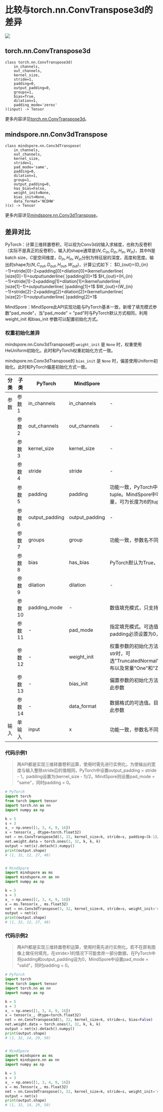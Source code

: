 # 比较与torch.nn.ConvTranspose3d的差异

<a href="https://gitee.com/mindspore/docs/blob/master/docs/mindspore/source_zh_cn/note/api_mapping/pytorch_diff/Conv3dTranspose.md" target="_blank"><img src="https://mindspore-website.obs.cn-north-4.myhuaweicloud.com/website-images/master/resource/_static/logo_source.png"></a>

## torch.nn.ConvTranspose3d

```text
class torch.nn.ConvTranspose3d(
    in_channels,
    out_channels,
    kernel_size,
    stride=1,
    padding=0,
    output_padding=0,
    groups=1,
    bias=True,
    dilation=1,
    padding_mode='zeros'
)(input) -> Tensor
```

更多内容详见[torch.nn.ConvTranspose3d](https://pytorch.org/docs/1.8.1/generated/torch.nn.ConvTranspose3d.html)。

## mindspore.nn.Conv3dTranspose

```text
class mindspore.nn.Conv3dTranspose(
    in_channels,
    out_channels,
    kernel_size,
    stride=1,
    pad_mode='same',
    padding=0,
    dilation=1,
    group=1,
    output_padding=0,
    has_bias=False,
    weight_init=None,
    bias_init=None,
    data_format='NCDHW'
)(x) -> Tensor
```

更多内容详见[mindspore.nn.Conv3dTranspose](https://www.mindspore.cn/docs/zh-CN/master/api_python/nn/mindspore.nn.Conv3dTranspose.html)。

## 差异对比

PyTorch：计算三维转置卷积，可以视为Conv3d对输入求梯度，也称为反卷积（实际不是真正的反卷积）。输入的shape通常是$(N,C_{in},D_{in},H_{in},W_{in})$，其中$N$是batch size，$C$是空间维度，$D_{in},H_{in},W_{in}$分别为特征层的深度，高度和宽度。输出的shape为$(N,C_{out},D_{out},H_{out},W_{out})$，计算公式如下：
$D_{out}=(D_{in}−1)×stride[0]−2×padding[0]+dilation[0]×(kernel\underline{ }size[0]−1)+output\underline{ }padding[0]+1$
$H_{out}=(H_{in}−1)×stride[1]−2×padding[1]+dilation[1]×(kernel\underline{ }size[1]−1)+output\underline{ }padding[1]+1$
$W_{out}=(W_{in}−1)×stride[2]−2×padding[2]+dilation[2]×(kernel\underline{ }size[2]−1)+output\underline{ }padding[2]+1$

MindSpore：MindSpore此API实现功能与PyTorch基本一致，新增了填充模式参数"pad_mode"，当"pad_mode" = "pad"时与PyTorch默认方式相同，利用weight_init 和bias_init 参数可以配置初始化方式。

### 权重初始化差异

mindspore.nn.Conv3dTranspose的 `weight_init` 是 ``None`` 时，权重使用HeUniform初始化。此时和PyTorch权重初始化方式一致。

mindspore.nn.Conv3dTranspose的 `bias_init` 是 ``None`` 时，偏差使用Uniform初始化。此时和PyTorch偏差初始化方式一致。

| 分类 | 子类   | PyTorch        | MindSpore      | 差异                                                         |
| ---- | ------ | -------------- | -------------- | ------------------------------------------------------------ |
| 参数 | 参数1  | in_channels    | in_channels    | -                                                            |
|      | 参数2  | out_channels   | out_channels   | -                                                            |
|      | 参数3  | kernel_size    | kernel_size    | -                                                            |
|      | 参数4  | stride         | stride         | -                                                            |
|      | 参数5  | padding        | padding        | 功能一致，PyTorch中只能在三个维度的两侧分别填充相同的值，可为长度为3的tuple。MindSpore中可以分别设置前部、尾部、顶部、底部、左边和右边的填充数量，可为长度为6的tuple |
|      | 参数6  | output_padding | output_padding | -                                                            |
|      | 参数7  | groups         | group          | 功能一致，参数名不同                                         |
|      | 参数8  | bias           | has_bias       | PyTorch默认为True，MindSpore默认为False                      |
|      | 参数9  | dilation       | dilation       | -                                                            |
|      | 参数10 | padding_mode   | -              | 数值填充模式，只支持"zeros"即填充0。MindSpore无此参数，但默认填充0 |
|      | 参数11 | -              | pad_mode       | 指定填充模式。可选值为"same"、"valid"、"pad"，在"same"和"valid"模式下，padding必须设置为0，默认为"same"，PyTorch无此参数 |
|      | 参数12 | -              | weight_init    | 权重参数的初始化方法。可为Tensor，str，Initializer或numbers.Number。当使用str时，可选"TruncatedNormal"，"Normal"，"Uniform"，"HeUniform"和"XavierUniform"分布以及常量"One"和"Zero"分布的值。默认为None，PyTorch无此参数 |
|      | 参数13 | -              | bias_init      | 偏置参数的初始化方法。可选填参数与"weight_init"相同，默认为None，PyTorch无此参数 |
|      | 参数14 | -              | data_format    | 数据格式的可选值。目前仅支持"NCDHW"，与PyTorch中默认顺序一致，PyTorch无此参数 |
| 输入 | 单输入 | input          | x              | 功能一致，参数名不同                                         |

### 代码示例1

> 两API都是实现三维转置卷积运算，使用时需先进行实例化。为使输出的宽度与输入整除stride后的值相同，PyTorch中设置output_padding = stride - 1，padding设置为(kernel_size - 1)/2。MindSpore则设置pad_mode = "same"，同时padding = 0。

```python
# PyTorch
import torch
from torch import tensor
import torch.nn as nn
import numpy as np

k = 5
s = 3
x_ = np.ones([1, 3, 4, 9, 16])
x = tensor(x_, dtype=torch.float32)
net = nn.ConvTranspose3d(3, 32, kernel_size=k, stride=s, padding=(k-1)//2, output_padding=s-1, bias=False)
net.weight.data = torch.ones(3, 32, k, k, k)
output = net(x).detach().numpy()
print(output.shape)
# (1, 32, 12, 27, 48)


# MindSpore
import mindspore as ms
import mindspore.nn as nn
import numpy as np

k = 5
s = 3
x_ = np.ones([1, 3, 4, 9, 16])
x = ms.Tensor(x_, ms.float32)
net = nn.Conv3dTranspose(3, 32, kernel_size=k, stride=s, weight_init='ones', pad_mode='same')
output = net(x)
print(output.shape)
# (1, 32, 12, 27, 48)
```

### 代码示例2

> 两API都是实现三维转置卷积运算，使用时需先进行实例化。若不在原有图像上做任何填充，在stride>1的情况下可能舍弃一部分数据，在PyTorch中将padding和output_padding设为0，MindSpore中设置pad_mode = "valid"，同时padding = 0。

```python
# PyTorch
import torch
from torch import tensor
import torch.nn as nn
import numpy as np

k = 5
s = 3
x_ = np.ones([1, 3, 4, 9, 16])
x = tensor(x_, dtype=torch.float32)
net = nn.ConvTranspose3d(3, 32, kernel_size=k, stride=s, bias=False)
net.weight.data = torch.ones(3, 32, k, k, k)
output = net(x).detach().numpy()
print(output.shape)
# (1, 32, 14, 29, 50)


# MindSpore
import mindspore as ms
import mindspore.nn as nn
import numpy as np

k = 5
s = 3
x_ = np.ones([1, 3, 4, 9, 16])
x = ms.Tensor(x_, ms.float32)
net = nn.Conv3dTranspose(3, 32, kernel_size=k, stride=s, weight_init='ones', pad_mode='valid')
output = net(x)
print(output.shape)
# (1, 32, 14, 29, 50)
```